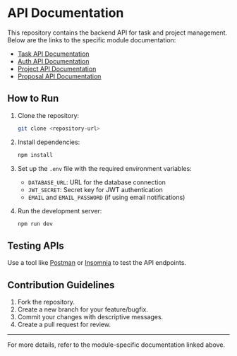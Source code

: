 # API Documentation

This repository contains the backend API for task and project management. Below are the links to the specific module documentation:

- [Task API Documentation](./docs//task.docs.md)
- [Auth API Documentation](./docs/auth.docs.md)
- [Project API Documentation](./docs/project.docs.md)
- [Proposal API Documentation](./docs/proposal.docs.md)

## How to Run

1. Clone the repository:

   ```bash
   git clone <repository-url>
   ```

2. Install dependencies:

   ```bash
   npm install
   ```

3. Set up the `.env` file with the required environment variables:

   - `DATABASE_URL`: URL for the database connection
   - `JWT_SECRET`: Secret key for JWT authentication
   - `EMAIL` and `EMAIL_PASSWORD` (if using email notifications)

4. Run the development server:
   ```bash
   npm run dev
   ```

## Testing APIs

Use a tool like [Postman](https://www.postman.com/) or [Insomnia](https://insomnia.rest/) to test the API endpoints.

## Contribution Guidelines

1. Fork the repository.
2. Create a new branch for your feature/bugfix.
3. Commit your changes with descriptive messages.
4. Create a pull request for review.

---

For more details, refer to the module-specific documentation linked above.
